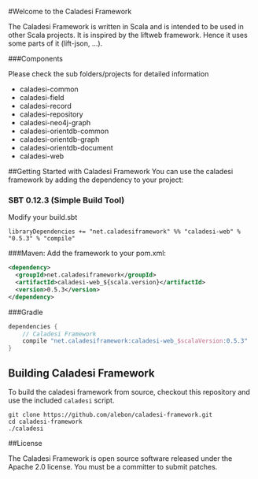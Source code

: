 #Welcome to the Caladesi Framework

The Caladesi Framework is written in Scala and is intended to be used in other Scala projects. It is inspired by the liftweb framework. 
Hence it uses some parts of it (lift-json, ...).


###Components

Please check the sub folders/projects for detailed information

- caladesi-common
- caladesi-field
- caladesi-record
- caladesi-repository
- caladesi-neo4j-graph
- caladesi-orientdb-common
- caladesi-orientdb-graph
- caladesi-orientdb-document
- caladesi-web

##Getting Started with Caladesi Framework
You can use the caladesi framework by adding the dependency to your project:

### SBT 0.12.3 (Simple Build Tool)
Modify your build.sbt

    libraryDependencies += "net.caladesiframework" %% "caladesi-web" % "0.5.3" % "compile"

###Maven:
Add the framework to your pom.xml:

```xml
<dependency>
  <groupId>net.caladesiframework</groupId>
  <artifactId>caladesi-web_${scala.version}</artifactId>
  <version>0.5.3</version>
</dependency>
```

###Gradle
```groovy
dependencies {
    // Caladesi Framework
    compile "net.caladesiframework:caladesi-web_$scalaVersion:0.5.3"
}
```

## Building Caladesi Framework
To build the caladesi framework from source, checkout this repository and use the included `caladesi` script.

    git clone https://github.com/alebon/caladesi-framework.git
    cd caladesi-framework
    ./caladesi

##License

The Caladesi Framework is open source software released under the Apache 2.0 license. You must be a committer to submit patches.
